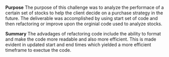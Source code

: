 **Purpose**
The purpose of this challenge was to analyze the performace of a certain set of stocks to help the client decide on a purchase strategy in the future. The deliverable was accomplished by using start set of code and then refactoring or improve upon the orginial code used to analyze stocks. 

**Summary**
The advadages of refactoring code include the ability to format and make the code more readable and also more efficient. This is made evident in updated start and end times which yielded a more efficient timeframe to exectue the code. 
